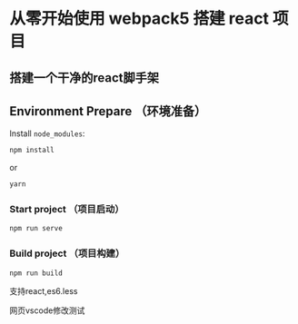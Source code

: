 # 从零开始使用 webpack5 搭建 react 项目

## 搭建一个干净的react脚手架

## Environment Prepare （环境准备）

Install `node_modules`:

```bash
npm install
```

or

```bash
yarn
```

### Start project （项目启动）

```bash
npm run serve
```

### Build project （项目构建）

```bash
npm run build
```

支持react,es6.less

网页vscode修改测试
